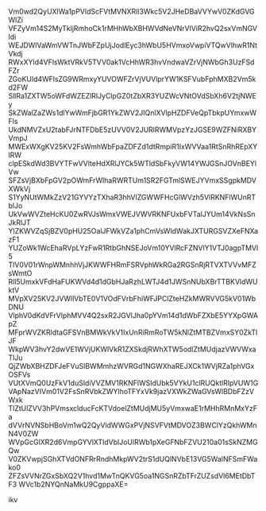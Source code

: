 Vm0wd2QyUXlWa1pPVldScFVtMVNXRll3Wkc5V2JHeDBaVVYwV0ZKdGVGWlZi
VFZyVm14S2MyTkljRmhoCk1rMHhWbXBHWVdNeVNrVlViR2hvQ2sxVmNGVldi
WEJDWlVaWmVWTnJWbFZpUjJodlEyc3hWbU5HVmxoVwpiVTQwVlhwR1NtVkdj
RWxXYld4VFlsWktVRkV5TVV0ak1VcHhWR3hvVndwaVZrVjNWbGh3UzFSdFZr
ZGoKUld4WFlsZG9WRmxyYUVOWFZrVjVUVlprYW1KSFVubFphMXB2Vm5kd2FW
SllRa1ZXTW5oWFdWZEZlRlJyClpGZ0tZbXR3YUZWcVNtOVdSbXh6V2tjNWEy
SkZWalZaZWs1dlYwWmFjbGR1YkZWV2JIQnlXVlpHZDFVeQpTbkpUYmxwWFls
UkdNMVZxU2tabFJrNTFDbE5zUVV0V2JURlRWMVpzYzJGSE9WZFNiRXBYVmpJ
MWExWXgKV25KV2FsWmhWbFpaZDFZd1dtRmpiR1IxWVVaa1RtSnRhREpXYlRW
clpESkdWd3BVYTFwVVlteHdXRlJYCk5WTldSbFkyVW14YWJGSnJOVnBEYlVw
SFZsVjBXbFpGV2pOWmFrWlhaRWRTUm1SR2FGTmlSWEJYVmxSSgpkMDVXWkVj
S1YyNUtWMkZzV21GYVYzTXhaR3hhVlZGWWFHcGlWVzh5VlRKNFlWUnRTblJo
UkVwWVZteHcKU0ZwRVJsWmxVWEJVWVRKNFUxbFVTalJYUm14VkNsSnJkRlJT
YlZKWVZqSjBZV0pHU25OalJFWkVZa1phCmVsWldWakJXTURGSVZXeFNXazF1
YUZoWk1WcEhaRVpLYzFwR1RtbGhNSEJoVm10YVlRcFZNVlY1VTJ0agpTMVl5
TlV0V01rWnpWMnhhVjJKWWFHRmFSRVphWkRGa2RGSnRjRTVXTVVvMFZsWmtO
Rll5UmxkVFdHaFUKWVd4d1dGbHJaRzhLWTJ4d1JWSnNUbXBrTTBKVldWUktV
MVpXV25KV2JVWllVbTE0V1VOdFVrbFhiWFJPClZteHZkMWRVVG5kV01WbDNU
VlphV0dKdVFrVlphMVV4Q2sxR2JGVlJha0pYVm14d1dWbFZXbE5YYXpGWApZ
MFprWVZKRldtaGFSVnBMWkVkV1IxUnRiRmRoTW5kNlZtMTBZVmxSY0ZkTlJF
WkpWV3hvY2dwVE1WVjUKWlVkR1ZXSkdjRWhXTW5odlZtMUdjazVWVWxaTlJu
QjZWbXBHZDFJeFVuSlBWMmhzWVRGd1NGWXhaREJXCk1WVjRZa1phVGxOSFVs
VUtXVmQ0UzFkV1duSldiVVZMV1RKNFlWSldUbk5VYkU1clRUQktlRlpVUW1G
VApNazVIVm01V2FsSnRVbkZWYlhoTFYxVk9jazVXWkZWaGVsWlBDbFZzVWxk
TlZtUlZVV3hPVmsxclducFcKTVdoelZtMUdjMU5yVmxwaE1rMHhRMnMxYzFa
dVVrNVNSbHBoVm1wQ2QyVldWWGxPVjNSVFVtMDVOZ3BWClYzQkhWMnN4V0ZW
WVpGcGlXR2d6VmpGYVlXTldVblJoUlRWb1pXeGFNbFZVU210a01sSkNZMGQw
V0ZKVwpjSGhXTVdONFRrRndhMkpWV2trS1dUQlNVbE13VG5WalNFSmFWako0
ZFZsVVNrZGxSbXQ2V1hvd1MwTnQKVG5oa1NGSnRZbTFrZUZsdVl6MEtDbTF3
WVc1b2NYQnNaMkU9CgppaXE=

ikv